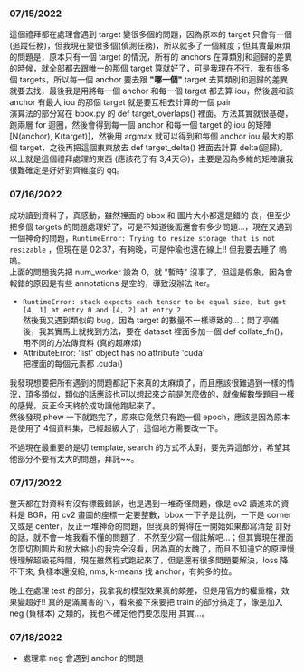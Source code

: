 ### 07/15/2022
這個禮拜都在處理會遇到 target 變很多個的問題，因為原本的 target 只會有一個(追蹤任務)，但我現在變很多個(偵測任務)，所以就多了一個維度；但其實最麻煩的問題是，原本只有一個 target 的情況，所有的 anchors 在算類別和迴歸的差異的時候，就全部都去跟唯一的那個 target 算就好了，可是我現在不行，我有很多個 targets，所以每一個 anchor 要去跟 **"哪一個"** target 去算類別和迴歸的差異就要去找，最後我是用將每一個 anchor 和每一個 target 都去算 iou，然後選和該 anchor 有最大 iou 的那個 target 就是要互相去計算的一個 pair  
演算法的部分寫在 bbox.py 的 def target_overlaps() 裡面。方法其實就很基礎，跑兩層 for 迴圈，然後會得到每一個 anchor 和每一個 target 的 iou 的矩陣 [N(anchor), K(target)]，然後用 argmax 就可以得到和每個 anchor iou 最大的那個 target，之後再把這個東東放去 def target_delta() 裡面去計算 delta(迴歸)。  
以上就是這個禮拜處理的東西 (應該花了有 3,4天😥)，主要是因為多維的矩陣讓我很難確定是好好對齊維度的 qq。

### 07/16/2022
成功讀到資料了，真感動，雖然裡面的 bbox 和 圖片大小都還是錯的 哀，但至少把多個 targets 的問題處理好了，可是不知道後面還會有多少問題...，現在又遇到一個神奇的問題，`RuntimeError: Trying to resize storage that is not resizable` ，但現在是 02:37，有夠晚，可是仲瑜也還在線上!! 但我要去睡了 嗚嗚。  
上面的問題我先把 num_worker 設為 0，就 "暫時" 沒事了，但這是假象，因為會報錯的原因是有些 annotations 是空的，導致沒辦法 iter。  
- `RuntimeError: stack expects each tensor to be equal size, but got [4, 1] at entry 0 and [4, 2] at entry 2`  
然後我又遇到類似的 bug，因為 target 的數量不一樣導致的...；問了亭儀後，我其實馬上就找到方法，要在 dataset 裡面多加一個 def collate_fn()，用不同的方法傳資料 (真的超麻煩)
- AttributeError: 'list' object has no attribute 'cuda'  
把裡面的每個元素都 .cuda()

我發現想要把所有遇到的問題都記下來真的太麻煩了，而且應該很難遇到一樣的情況，頂多類似，類似的話應該也可以想起來之前是怎麼做的，就像解數學題目一樣的感覺，反正今天終於成功讓他跑起來了。  
然後發現 phew 一下就跑完了，原來它竟然只有跑一個 epoch，應該是因為原本是使用了 4個資料集，已經超級大了，這個地方需要改一下。  

不過現在最重要的是切 template, search 的方式不太對，要先弄這部分，希望其他部分不要有太大的問題，拜託~~。  

### 07/17/2022
整天都在對資料有沒有標籤錯誤，也是遇到一堆奇怪問題，像是 cv2 讀進來的資料是 BGR，用 cv2 畫圖的座標一定要整數，bbox 一下子是比例，一下是 corner 又或是 center，反正一堆神奇的問題，但我真的覺得在一開始如果都寫清楚 訂好的話，就不會一堆我看不懂的問題了，不然至少寫一個註解吧...；但其實現在裡面怎麼切割圖片和放大縮小的我完全沒看，因為真的太醜了，而且不知道它的原理慢慢理解超級花時間，現在雖然程式跑起來了，但是還有很多問題要解決，loss 降不下來, 負樣本還沒給, nms, k-means 找 anchor，有夠多的拉。  

晚上在處理 test 的部分，我拿我的模型效果真的頗差，但是用官方的權重檔，效果變超好!! 真的是滿厲害的ㄟ，看來接下來要把 train 的部分搞定了，像是加入 neg (負樣本) 之類的，我也不確定他們要怎麼用 其實...。  

### 07/18/2022
- 處理拿 neg 會遇到 anchor 的問題
